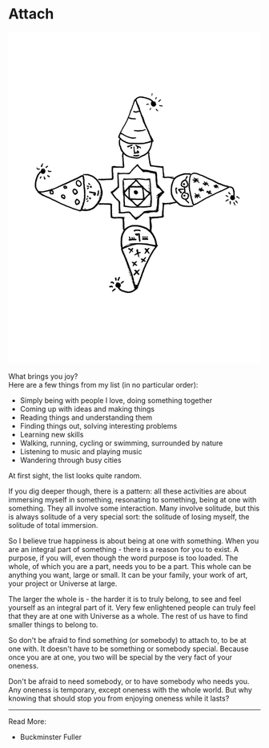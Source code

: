 # Attach

![Attach](images/attach.jpg)

What brings you joy?  
Here are a few things from my list (in no particular order):
* Simply being with people I love, doing something together
* Coming up with ideas and making things
* Reading things and understanding them
* Finding things out, solving interesting problems
* Learning new skills
* Walking, running, cycling or swimming, surrounded by nature
* Listening to music and playing music
* Wandering through busy cities

At first sight, the list looks quite random. 

If you dig deeper though, there is a pattern: all these activities are about immersing myself in something, resonating to something, being at one with something. They all involve some interaction. Many involve solitude, but this is always solitude of a very special sort: the solitude of losing myself, the solitude of total immersion.

So I believe true happiness is about being at one with something. When you are an integral part of something - there is a reason for you to exist. A purpose, if you will, even though the word purpose is too loaded. The whole, of which you are a part, needs you to be a part. This whole can be anything you want, large or small. It can be your family, your work of art, your project or Universe at large.

The larger the whole is - the harder it is to truly belong, to see and feel yourself as an integral part of it. Very few enlightened people can truly feel that they are at one with Universe as a whole. The rest of us have to find smaller things to belong to.

So don't be afraid to find something (or somebody) to attach to, to be at one with. It doesn't have to be something or somebody special. Because once you are at one, you two will be special by the very fact of your oneness.

Don't be afraid to need somebody, or to have somebody who needs you. Any oneness is temporary, except oneness with the whole world. But why knowing that should stop you from enjoying oneness while it lasts?

* * *
Read More:
* Buckminster Fuller
